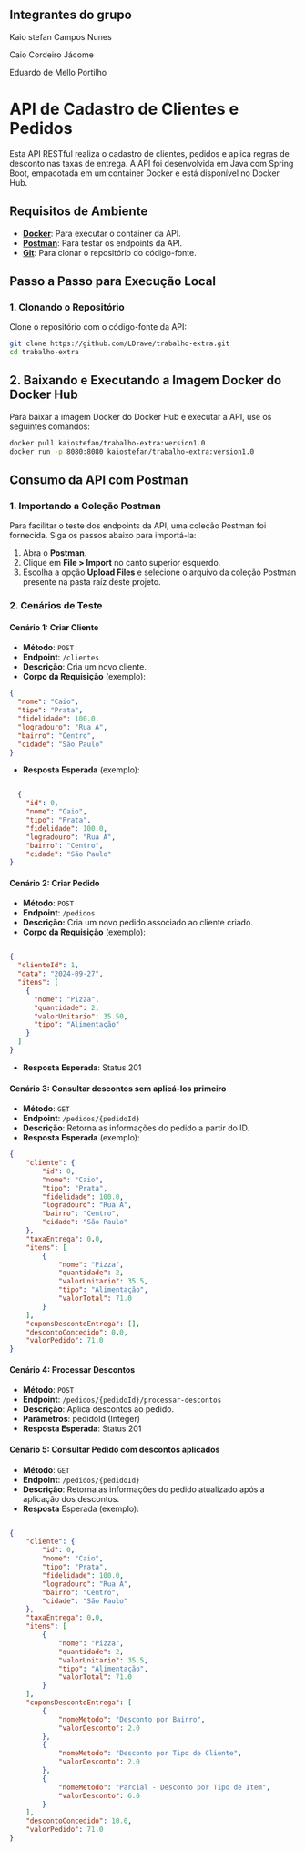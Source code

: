 ## Integrantes do grupo

Kaio stefan Campos Nunes

Caio Cordeiro Jácome

Eduardo de Mello Portilho


# API de Cadastro de Clientes e Pedidos

Esta API RESTful realiza o cadastro de clientes, pedidos e aplica regras de desconto nas taxas de entrega. A API foi desenvolvida em Java com Spring Boot, empacotada em um container Docker e está disponível no Docker Hub.

## Requisitos de Ambiente

- **[Docker](https://www.docker.com/get-started)**: Para executar o container da API. 
- **[Postman](https://www.postman.com/downloads/)**: Para testar os endpoints da API. 
- **[Git](https://git-scm.com/book/en/v2/)**: Para clonar o repositório do código-fonte.

## Passo a Passo para Execução Local

### 1. Clonando o Repositório

Clone o repositório com o código-fonte da API:

```bash
git clone https://github.com/LDrawe/trabalho-extra.git
cd trabalho-extra
```
## 2. Baixando e Executando a Imagem Docker do Docker Hub

Para baixar a imagem Docker do Docker Hub e executar a API, use os seguintes comandos:

```bash
docker pull kaiostefan/trabalho-extra:version1.0
docker run -p 8080:8080 kaiostefan/trabalho-extra:version1.0
```

## Consumo da API com Postman

### 1. Importando a Coleção Postman

Para facilitar o teste dos endpoints da API, uma coleção Postman foi fornecida. Siga os passos abaixo para importá-la:

1. Abra o **Postman**.
2. Clique em **File > Import** no canto superior esquerdo.
3. Escolha a opção **Upload Files** e selecione o arquivo da coleção Postman presente na pasta raíz deste projeto.

### 2. Cenários de Teste

#### Cenário 1: Criar Cliente

- **Método**: `POST`
- **Endpoint**: `/clientes`
- **Descrição**: Cria um novo cliente.
- **Corpo da Requisição** (exemplo):

```json
{
  "nome": "Caio",
  "tipo": "Prata",
  "fidelidade": 100.0,
  "logradouro": "Rua A",
  "bairro": "Centro",
  "cidade": "São Paulo"
}
```
- **Resposta Esperada** (exemplo):

```json

  {
    "id": 0,
    "nome": "Caio",
    "tipo": "Prata",
    "fidelidade": 100.0,
    "logradouro": "Rua A",
    "bairro": "Centro",
    "cidade": "São Paulo"
}
```
#### Cenário 2: Criar Pedido

- **Método**: `POST`
- **Endpoint**: `/pedidos`
- **Descrição:** Cria um novo pedido associado ao cliente criado.
- **Corpo da Requisição** (exemplo):

```json

{
  "clienteId": 1,
  "data": "2024-09-27",
  "itens": [
    {
      "nome": "Pizza",
      "quantidade": 2,
      "valorUnitario": 35.50,
      "tipo": "Alimentação"
    }
  ]
}
```
- **Resposta Esperada**: Status 201

#### Cenário 3: Consultar descontos sem aplicá-los primeiro

- **Método**: `GET`
- **Endpoint**: `/pedidos/{pedidoId}`
- **Descrição**: Retorna as informações do pedido a partir do ID.
- **Resposta Esperada** (exemplo):

```json
{
    "cliente": {
        "id": 0,
        "nome": "Caio",
        "tipo": "Prata",
        "fidelidade": 100.0,
        "logradouro": "Rua A",
        "bairro": "Centro",
        "cidade": "São Paulo"
    },
    "taxaEntrega": 0.0,
    "itens": [
        {
            "nome": "Pizza",
            "quantidade": 2,
            "valorUnitario": 35.5,
            "tipo": "Alimentação",
            "valorTotal": 71.0
        }
    ],
    "cuponsDescontoEntrega": [],
    "descontoConcedido": 0.0,
    "valorPedido": 71.0
}
```
#### Cenário 4: Processar Descontos

- **Método**: `POST`
- **Endpoint**: `/pedidos/{pedidoId}/processar-descontos`
- **Descrição**: Aplica descontos ao pedido.
- **Parâmetros**:
        pedidoId (Integer)
- **Resposta Esperada**: Status 201

#### Cenário 5: Consultar Pedido com descontos aplicados

- **Método**: `GET`
- **Endpoint**: `/pedidos/{pedidoId}`
- **Descrição**: Retorna as informações do pedido atualizado após a aplicação dos descontos.
- **Resposta** Esperada (exemplo):

```json

{
    "cliente": {
        "id": 0,
        "nome": "Caio",
        "tipo": "Prata",
        "fidelidade": 100.0,
        "logradouro": "Rua A",
        "bairro": "Centro",
        "cidade": "São Paulo"
    },
    "taxaEntrega": 0.0,
    "itens": [
        {
            "nome": "Pizza",
            "quantidade": 2,
            "valorUnitario": 35.5,
            "tipo": "Alimentação",
            "valorTotal": 71.0
        }
    ],
    "cuponsDescontoEntrega": [
        {
            "nomeMetodo": "Desconto por Bairro",
            "valorDesconto": 2.0
        },
        {
            "nomeMetodo": "Desconto por Tipo de Cliente",
            "valorDesconto": 2.0
        },
        {
            "nomeMetodo": "Parcial - Desconto por Tipo de Item",
            "valorDesconto": 6.0
        }
    ],
    "descontoConcedido": 10.0,
    "valorPedido": 71.0
}
```